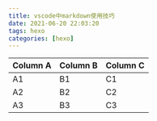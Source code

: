 ```yaml
---
title: vscode中markdown使用技巧
date: 2021-06-20 22:03:20
tags: hexo
categories: [hexo]
---
```


Column A | Column B | Column C
---------|----------|---------
 A1 | B1 | C1
 A2 | B2 | C2
 A3 | B3 | C3